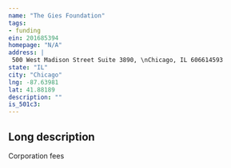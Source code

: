 ```yaml
---
name: "The Gies Foundation"
tags:
- funding
ein: 201685394
homepage: "N/A"
address: |
 500 West Madison Street Suite 3890, \nChicago, IL 606614593
state: "IL"
city: "Chicago"
lng: -87.63981
lat: 41.88189
description: ""
is_501c3: 
---
```


## Long description

Corporation fees
